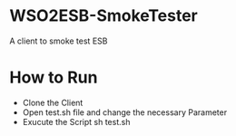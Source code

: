 # WSO2ESB-SmokeTester
A client to smoke test ESB

# How to Run

- Clone the Client
- Open test.sh file and change the necessary Parameter
- Exucute the Script sh test.sh 
